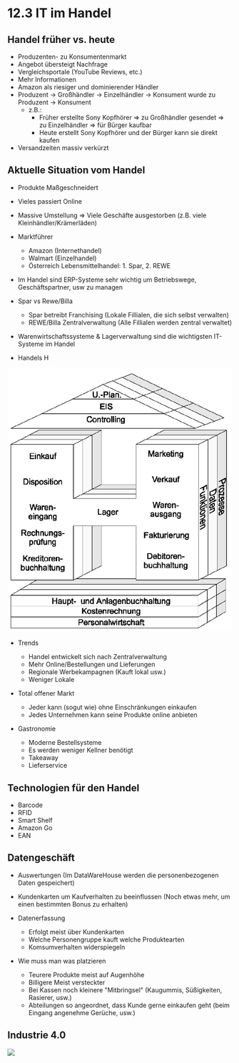 # 12.3 IT im Handel

## Handel früher vs. heute
* Produzenten- zu Konsumentenmarkt
* Angebot übersteigt Nachfrage
* Vergleichsportale (YouTube Reviews, etc.)
* Mehr Informationen
* Amazon als riesiger und dominierender Händler
* Produzent -> Großhändler -> Einzelhändler -> Konsument wurde zu Produzent -> Konsument
	* z.B.: 
		* Früher erstellte Sony Kopfhörer => zu Großhändler gesendet => zu Einzelhändler => für Bürger kaufbar
		* Heute erstellt Sony Kopfhörer und der Bürger kann sie direkt kaufen
* Versandzeiten massiv verkürzt

## Aktuelle Situation vom Handel
* Produkte Maßgeschneidert 
* Vieles passiert Online
* Massive Umstellung => Viele Geschäfte ausgestorben (z.B. viele Kleinhändler/Krämerläden)
* Marktführer
	* Amazon (Internethandel)
	* Walmart (Einzelhandel)
	* Österreich Lebensmittelhandel: 1. Spar, 2. REWE

* Im Handel sind ERP-Systeme sehr wichtig um Betriebswege, Geschäftspartner, usw zu managen
* Spar vs Rewe/Billa
	* Spar betreibt Franchising (Lokale Fillialen, die sich selbst verwalten)
	* REWE/Billa Zentralverwaltung (Alle Fillialen werden zentral verwaltet)
	
* Warenwirtschaftssysteme & Lagerverwaltung sind die wichtigsten IT-Systeme im Handel 

* Handels H

![](./Handels_H.png)

* Trends
	* Handel entwickelt sich nach Zentralverwaltung
	* Mehr Online/Bestellungen und Lieferungen
	* Regionale Werbekampagnen (Kauft lokal usw.)
	* Weniger Lokale

* Total offener Markt
	* Jeder kann (sogut wie) ohne Einschränkungen einkaufen
	* Jedes Unternehmen kann seine Produkte online anbieten

* Gastronomie
	* Moderne Bestellsysteme
	* Es werden weniger Kellner benötigt
	* Takeaway
	* Lieferservice

## Technologien für den Handel 
* Barcode
* RFID 
* Smart Shelf
* Amazon Go
* EAN

## Datengeschäft 
* Auswertungen (Im DataWareHouse werden die personenbezogenen Daten gespeichert)
* Kundenkarten um Kaufverhalten zu beeinflussen (Noch etwas mehr, um einen bestimmten Bonus zu erhalten)
* Datenerfassung 
	* Erfolgt meist über Kundenkarten
	* Welche Personengruppe kauft welche Produktearten
	* Komsumverhalten widerspiegeln
	
* Wie muss man was platzieren
	* Teurere Produkte meist auf Augenhöhe
	* Billigere Meist versteckter
	* Bei Kassen noch kleinere "Mitbringsel" (Kaugummis, Süßigkeiten, Rasierer, usw.)
	* Abteilungen so angeordnet, dass Kunde gerne einkaufen geht (beim Eingang angenehme Gerüche, usw.)
	
## Industrie 4.0

![](https://www.tcw.de/uploads/html/unternehmen/images/ind_40_1_gr.jpg)
